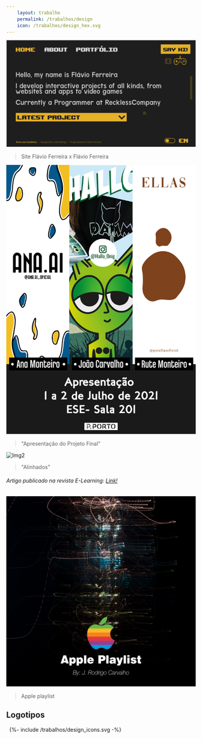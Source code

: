 ```yaml
---
    layout: trabalho
    permalink: /trabalhos/design
    icon: /trabalhos/design_hex.svg
---
```


[![Melhor site do mundo](/assets/trabalhos/design/best_site_ever.png)](https://ldkid.github.io/)
> Site Flávio Ferreira x Flávio Ferreira

![Img1](/assets/trabalhos/design/des1.jpg)
> "Apresentação do Projeto Final"

![Img2](/assets/trabalhos/design/des2.jpg)
> "Alinhados"

###### Artigo publicado na revista E-Learning: [Link!](https://parc.ipp.pt/index.php/elearning/article/view/4262)


![Apple Playlist](/assets/trabalhos/design/applesplaylist.jpg)
> Apple playlist

## Logotipos 
&nbsp;
{%- include /trabalhos/design_icons.svg -%}